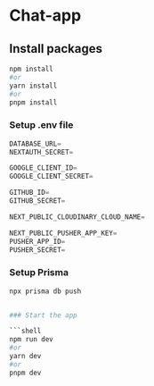 # Chat-app

## Install packages

```bash
npm install
#or
yarn install
#or
pnpm install
```

### Setup .env file

```js
DATABASE_URL=
NEXTAUTH_SECRET=

GOOGLE_CLIENT_ID=
GOOGLE_CLIENT_SECRET=

GITHUB_ID=
GITHUB_SECRET=

NEXT_PUBLIC_CLOUDINARY_CLOUD_NAME=

NEXT_PUBLIC_PUSHER_APP_KEY=
PUSHER_APP_ID=
PUSHER_SECRET=

```

### Setup Prisma

````bash
npx prisma db push


### Start the app

```shell
npm run dev
#or
yarn dev
#or
pnpm dev
````
